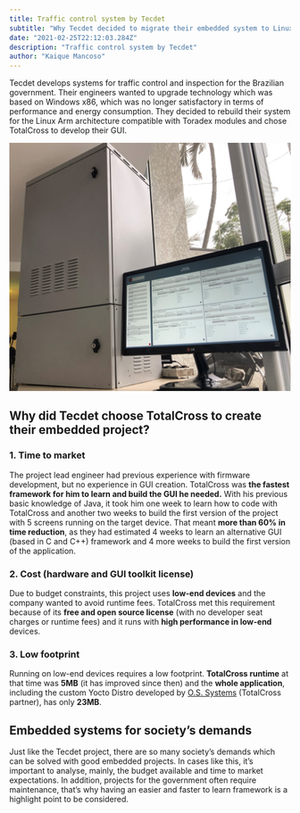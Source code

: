 ```yaml
---
title: Traffic control system by Tecdet
subtitle: "Why Tecdet decided to migrate their embedded system to Linux Arm and how they built an innovative way to inspect the Brazilian automotive traffic."
date: "2021-02-25T22:12:03.284Z"
description: "Traffic control system by Tecdet"
author: "Kaique Mancoso"
---
```




Tecdet develops systems for traffic control and inspection for the Brazilian government. Their engineers wanted to upgrade technology which was based on Windows x86, which was no longer satisfactory in terms of performance and energy consumption. They decided to rebuild their system for the Linux Arm architecture compatible with Toradex modules and chose TotalCross to develop their GUI.

![Image from Tecdet device](./tecdet.jpg)

## Why did Tecdet choose TotalCross to create their embedded project? 

### 1. Time to market
The project lead engineer had previous experience with firmware development, but no experience in GUI creation. TotalCross was **the fastest framework for him to learn and build the GUI he needed.** With his previous basic knowledge of Java, it took him one week to learn how to code with TotalCross and another two weeks to build the first version of the project with 5 screens running on the target device. That meant **more than 60% in time reduction**, as they had estimated 4 weeks to learn an alternative GUI (based in C and C++) framework and 4 more weeks to build the first version of the application.
### 2. Cost (hardware and GUI toolkit license)
Due to budget constraints, this project uses **low-end devices** and the company wanted to avoid runtime fees.
TotalCross met this requirement because of its **free and open source license** (with no developer seat charges or runtime fees) and it runs with **high performance in low-end** devices.
### 3. Low footprint
Running on low-end devices requires a low footprint. **TotalCross runtime** at that time was **5MB** (it has improved since then) and the **whole application**, including the custom Yocto Distro developed by [O.S. Systems](https://www.ossystems.com.br/) (TotalCross partner), has only **23MB**. 

## Embedded systems for society’s demands
Just like the Tecdet project, there are so many society’s demands which can be solved with good embedded projects. In cases like this, it’s important to analyse, mainly, the budget available and time to market expectations. In addition, projects for the government often require maintenance, that’s why having an easier and faster to learn framework is a highlight point to be considered. 
